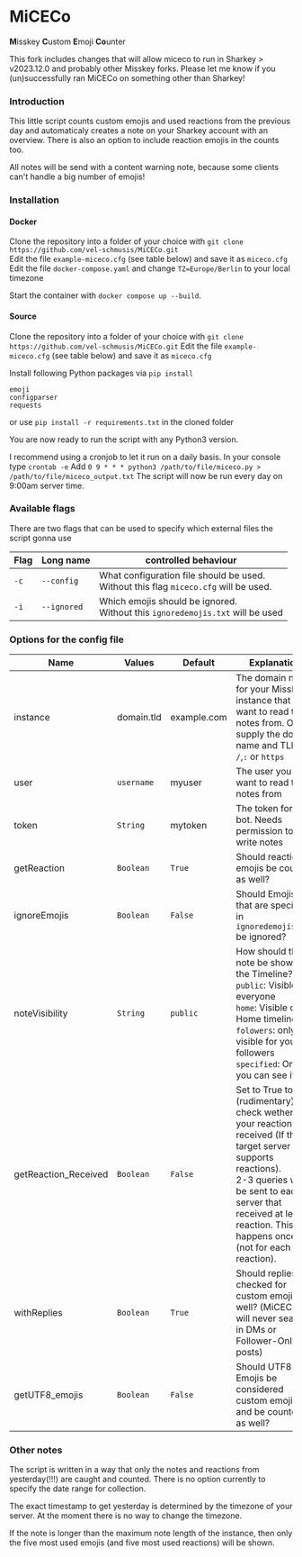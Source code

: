 # MiCECo
**M**isskey **C**ustom **E**moji **Co**unter

This fork includes changes that will allow miceco to run in Sharkey > v2023.12.0 and probably other Misskey forks.
Please let me know if you (un)successfully ran MiCECo on something other than Sharkey!

### Introduction
This little script counts custom emojis and used reactions from the previous day and automaticaly creates a note on your Sharkey account with an overview. There is also an option to include reaction emojis in the counts too.

All notes will be send with a content warning note, because some clients can't handle a big number of emojis!

### Installation
#### Docker
Clone the repository into a folder of your choice with `git clone https://github.com/vel-schmusis/MiCECo.git`  
Edit the file `example-miceco.cfg` (see table below) and save it as `miceco.cfg`  
Edit the file `docker-compose.yaml` and change `TZ=Europe/Berlin` to your local timezone  

Start the container with `docker compose up --build`.

#### Source
Clone the repository into a folder of your choice with `git clone https://github.com/vel-schmusis/MiCECo.git`
Edit the file `example-miceco.cfg` (see table below) and save it as `miceco.cfg`

Install following Python packages via `pip install`
```
emoji
configparser
requests
```

or use `pip install -r requirements.txt` in the cloned folder

You are now ready to run the script with any Python3 version.

I recommend using a cronjob to let it run on a daily basis.
In your console type `crontab -e`
Add `0 9 * * * python3 /path/to/file/miceco.py > /path/to/file/miceco_output.txt`
The script will now be run every day on 9:00am server time.

### Available flags
There are two flags that can be used to specify which external files the script gonna use

| Flag | Long name   | controlled behaviour                                                                     |
|------|-------------|------------------------------------------------------------------------------------------|
| `-c` | `--config`  | What configuration file should be used.<br/>Without this flag `miceco.cfg` will be used. |
| `-i` | `--ignored` | Which emojis should be ignored.<br/> Without this `ignoredemojis.txt` will be used       |

### Options for the config file
| Name           | Values     | Default    | Explanation                                                                                                                                                       |
|----------------|------------|------------|-------------------------------------------------------------------------------------------------------------------------------------------------------------------|
| instance       | domain.tld | example.com  | The domain name for your Misskey instance that you want to read the notes from. Only supply the domain name and TLD, no `/`,`:` or `https`|
| user           | `username` | myuser  | The user you want to read the notes from|
| token          | `String`   | mytoken  | The token for your bot. Needs permission to write notes|
| getReaction    | `Boolean`  | `True`  | Should reactions emojis be counted as well?|
| ignoreEmojis   | `Boolean`  | `False`  | Should Emojis that are specified in `ignoredemojis.txt` be ignored?|
| noteVisibility | `String`   | `public`  | How should the note be shown in the Timeline?<br/>`public`: Visible for everyone<br/>`home`: Visible on Home timeline<br/>`folowers`: only visible for your followers<br/>`specified`: Only you can see it |
| getReaction_Received | `Boolean`   | `False`  | Set to True to (rudimentary) check wether your reactions got received (If the target server supports reactions).<br/>2-3 queries will be sent to each server that received at least 1 reaction. This happens once (not for each reaction). |
| withReplies | `Boolean`   | `True`  | Should replies be checked for custom emojis as well? (MiCECO will never search in DMs or Follower-Only posts) |
| getUTF8_emojis | `Boolean`   | `False`  | Should UTF8 Emojis be considered custom emojis and be counted as well? |


### Other notes
The script is written in a way that only the notes and reactions from yesterday(!!!) are caught and counted. There is no option currently to specify the date range for collection.

The exact timestamp to get yesterday is determined by the timezone of your server. At the moment there is no way to change the timezone.

If the note is longer than the maximum note length of the instance, then only the five most used emojis (and five most used reactions) will be shown.
